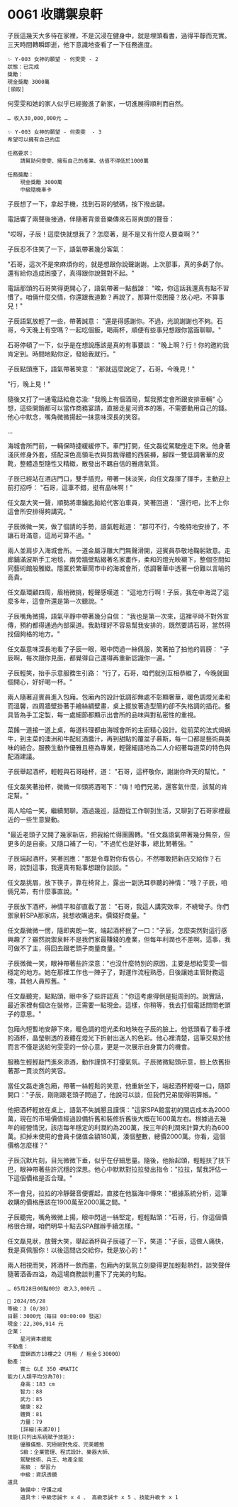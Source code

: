 # 0061 收購禦泉軒

子辰這幾天大多待在家裡，不是沉浸在健身中，就是埋頭看書，過得平靜而充實。三天時間轉瞬即逝，他下意識地查看了一下任務進度。

```
✨ Y-003 女神的願望 - 何雯雯 - 2
狀態：已完成
獎勵：
現金獎勵 3000萬
[領取]
```

何雯雯和她的家人似乎已經搬進了新家，一切進展得順利而自然。

`… 收入30,000,000元 …`

```
✨ Y-003 女神的願望 - 何雯雯  - 3
希望可以擁有自己的店

任務要求：
    請幫助何雯雯、擁有自己的產業、估值不得低於1000萬

任務獎勵：
    現金獎勵 3000萬
    中級隨機車卡

```

子辰想了一下，拿起手機，找到石哥的號碼，按下撥出鍵。

電話響了兩聲後接通，伴隨著背景音樂傳來石哥爽朗的聲音：

"哎呀，子辰！這麼快就想我了？怎麼著，是不是又有什麼人要查啊？"

子辰忍不住笑了一下，語氣帶著幾分客氣：

"石哥，這次不是來麻煩你的，就是想跟你說聲謝謝。上次那事，真的多虧了你。還有給你造成困擾了，真得跟你說聲對不起。"

電話那頭的石哥笑得更開心了，語氣帶著一點戲謔：
"唉，你這話我還真有點不習慣了。咱倆什麼交情，你還跟我道歉？再說了，那算什麼困擾？放心吧，不算事兒！"

子辰語氣放輕了一些，帶著誠意：
"還是得感謝你。不過，光說謝謝也不夠。石哥，今天晚上有空嗎？一起吃個飯，喝兩杯，順便有些事兒想跟你當面聊聊。"

石哥停頓了一下，似乎是在想說應該是真的有事要談：
"晚上啊？行！你的邀約我肯定到。時間地點你定，發給我就行。"

子辰點頭應下，語氣帶著笑意：
"那就這麼說定了，石哥。今晚見！"

"行，晚上見！"

隨後又打了一通電話給詹芯渝:
"我晚上有個酒局，幫我預定會所跟安排車輛"
心想，這些開銷都可以當作商務宴請，直接走星河資本的賬，不需要動用自己的錢。他心中默念，嘴角微微揚起一抹意味深長的笑容。

…

海城會所門前，一輛保時捷緩緩停下。車門打開，任文磊從駕駛座走下來。他身著淺灰修身外套，搭配深色高領毛衣與剪裁得體的西裝褲，腳踩一雙低調奢華的皮靴，整體造型隨性又精緻，散發出不羈自信的雅痞氣質。

子辰已經站在酒店門口，雙手插兜，帶著一抹淡笑，向任文磊揮了揮手，主動迎上前打招呼：
"石哥，這車不錯，挺有品味啊！"

任文磊大笑一聲，順勢將車鑰匙拋給代客泊車員，笑著回道：
"還行吧，比不上你這會所安排得夠講究。"

子辰微微一笑，做了個請的手勢，語氣輕鬆道：
"那可不行，今晚特地安排了，不讓石哥滿意，這局可算不過。"

兩人並肩步入海城會所。一道金屬浮雕大門無聲滑開，迎賓員恭敬地鞠躬致意。走廊鋪滿波斯手工地毯，兩旁牆壁點綴著名家畫作，柔和的燈光映襯下，整個空間如同藝術館般雅緻。隱匿於繁華鬧市中的海城會所，低調奢華中透著一份難以言喻的高貴。

任文磊環顧四周，眉梢微挑，輕聲感嘆道：
"這地方行啊！子辰，我在中海混了這麼多年，這會所還是第一次聽說。"

子辰嘴角微揚，語氣平靜中帶著幾分自信：
"我也是第一次來，這裡平時不對外宣傳，預約都得通過內部渠道。我助理好不容易幫我安排的，既然要請石哥，當然得找個夠格的地方。"

任文磊意味深長地看了子辰一眼，眼中閃過一絲佩服，笑著拍了拍他的肩膀：
"子辰啊，每次跟你見面，都覺得自己還得再重新認識你一遍。"

子辰輕笑，抬手示意服務生引路：
"行了，石哥，咱們就別互相恭維了，今晚就圖個開心，好好喝一杯。"

兩人隨著迎賓員進入包廂。包廂內的設計低調卻無處不彰顯奢華，暖色調燈光柔和而溫馨，四周牆壁掛著手繪絲綢壁畫，桌上擺放著造型簡約卻不失格調的插花。餐具皆為手工定製，每一處細節都顯示出會所的品味與對私密性的重視。

菜餚一道接一道上桌，每道料理都由海城會所的主廚精心設計。從前菜的法式焗蜗牛，到主菜的澳洲和牛配紅酒醬汁，再到甜點的覆盆子慕斯，每一口都是藝術與美味的結合。服務生動作優雅且極為專業，輕聲細語地為二人介紹著每道菜的特色與配酒建議。

子辰舉起酒杯，輕輕與石哥碰杯，道：
"石哥，這杯敬你，謝謝你昨天的幫忙。"

任文磊笑著抬杯，微微一仰頭將酒喝下："嗨！咱們兄弟，還客氣什麼，該幫的肯定幫。"

兩人哈哈一笑，繼續閒聊。酒過幾巡，話題從工作聊到生活，又聊到了石哥家裡最近的一些生意變動。

"最近老頭子又開了幾家新店，把我給忙得團團轉。"任文磊語氣帶著幾分無奈，但更多的是自豪。又隨口補了一句，"不過忙也是好事，總比閒著強。"

子辰端起酒杯，笑著回應："那是令尊對你有信心，不然哪敢把新店交給你？石哥，說到這事，我還真有點事想跟你談談。"

任文磊挑眉，放下筷子，靠在椅背上，露出一副洗耳恭聽的神情："哦？子辰，咱倆兄弟，有什麼事直說。"

子辰放下酒杯，神情平和卻直截了當：
"石哥，我這人講究效率，不繞彎子。你們禦泉軒SPA那家店，我想收購過來。價錢好商量。"

任文磊微微一愣，隨即爽朗一笑，端起酒杯抿了一口："子辰，怎麼突然對這行感興趣了？雖然說禦泉軒不是我們家最賺錢的產業，但每年利潤也不差啊。這事，我可做不了主，得回去跟老頭子商量商量。"

子辰微微一笑，眼神帶著些許深意："也沒什麼特別的原因，主要是想給雯雯一個穩定的地方。她在那裡工作也一陣子了，對運作流程熟悉，日後讓她主管財務這塊，其他人員照舊。"

任文磊聽完，點點頭，眼中多了些許認真："你這考慮得倒是挺周到的。說實話，最近家裡有個店在裝修，正需要一點現金。這樣，你稍等，我去打個電話問問老頭子的意思。"

包廂內短暫地安靜下來，暖色調的燈光柔和地映在子辰的臉上。他低頭看了看手裡的酒杯，晶瑩剔透的液體在燈光下折射出迷人的色彩。他心裡清楚，這筆交易於他而言不僅是送給何雯雯的一份心意，更是一次展示自身實力的機會。

服務生輕輕敲門進來添酒，動作謹慎不打擾氣氛。子辰微微點頭示意，臉上依舊掛著那一貫淡然的笑容。

當任文磊走進包廂，帶著一絲輕鬆的笑意，他重新坐下，端起酒杯輕啜一口，隨即開口："子辰，剛剛跟老頭子問過了，他說可以談，但我們兄弟間得明算帳。"

他把酒杯輕放在桌上，語氣不失誠懇且謹慎："這家SPA館當初的開店成本為2000萬，現在的市場價值經過設備折舊和裝修折舊後大概在1600萬左右。根據過去幾年的經營情況，該店每年穩定的利潤約為200萬，按三年的利潤來計算大約為600萬。扣掉未使用的會員卡儲值金額180萬，湊個整數，總價2000萬。你看，這個價格怎麼樣？"

子辰沉默片刻，目光微微下垂，似乎在仔細思量。隨後，他抬起頭，輕輕扶了扶下巴，眼神帶著些許沉穩的深思。他心中默默對拉拉發出指令："拉拉，幫我評估一下這個價格是否合理。"

不一會兒，拉拉的冷靜聲音便響起，直接在他腦海中傳來："根據系統分析，這筆收購的價格應該在1900萬至2000萬之間。"

子辰聽完，嘴角微微上揚，眼中閃過一絲堅定，輕輕點頭："石哥，行，你這個價格很合理，咱們明早十點去SPA館辦手續怎樣。"

任文磊見狀，放聲大笑，舉起酒杯與子辰碰了一下，笑道："子辰，這做人痛快，我是真佩服你！以後這間店交給你，我是放心的！"

兩人相視而笑，將酒杯一飲而盡，包廂內的氣氛立刻變得更加輕鬆熱烈，談笑聲伴隨著酒香四溢，為這場商務談判畫下了完美的句點。

`… 05月28日00點00分 收入3,000元 …`

```
📰 2024/05/28
等級：3 (0/30)
日薪：3000元（每日 00:00:00 發送）
現金：22,306,914 元
企業：
    星河資本總裁
不動產：
    雲錦西方18樓之2（月租 / 租金＄30000）
動產：
    賓士 GLE 350 4MATIC
能力(人類平均分為70):
    身高：183 cm
    智力：88
    武力：85
    健康：82
    體質：81
    力量：79
    [詳細(未滿70)]
技能(只列出系統賦予技能):
    優雅儀態、究極絕對免疫、完美體態
    S級：企業管理、程式設計、樂器大師、
    駕駛技術、兵王、地產全能
    高級 : 學習力
    中級：資訊透鏡
道具
    裝備中：守護之戒
    道具卡：中級忠誠卡 x 4 、 高級忠誠卡 x 5 、技能升級卡 x 1
```